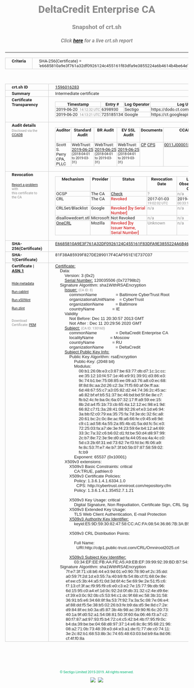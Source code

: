 # DeltaCredit Enterprise CA
### Snapshot of crt.sh
##### Click [here](https://crt.sh/?q=E6685810A9E3F761A32DF0926124C455161F83DFA9E3855224A6B4614B4BE64E) for a live crt.sh report

---
<!DOCTYPE HTML PUBLIC "-//W3C//DTD HTML 4.0 Transitional//EN">
<HTML>
<HEAD>
  <META http-equiv="Content-Type" content="text/html; charset=UTF-8">
  <TITLE>crt.sh | e6685810a9e3f761a32df0926124c455161f83dfa9e3855224a6b4614b4be64e</TITLE>
  <META name="description" content="Free CT Log Certificate Search Tool from Sectigo (formerly Comodo CA)">
  <META name="keywords" content="crt.sh, CT, Certificate Transparency, Certificate Search, SSL Certificate, Sectigo, Comodo CA">
  <LINK href="//fonts.googleapis.com/css?family=Roboto+Mono|Roboto:400,400i,700,700i" rel="stylesheet">
  <STYLE type="text/css">
    a {
      white-space: nowrap;
    }
    body {
      color: #888888;
      font: 12pt Roboto, sans-serif;
      padding-top: 10px;
      text-align: center
    }
    form {
      margin: 0px
    }
    span {
      border-radius: 10px
    }
    span.heading {
      color: #888888;
      font: 12pt Roboto, sans-serif
    }
    span.title {
      background-color: #00B373;
      color: #FFFFFF;
      font: bold 18pt Roboto, sans-serif;
      padding: 0px 5px
    }
    span.text {
      color: #888888;
      font: 10pt Roboto, sans-serif
    }
    span.whiteongrey {
      background-color: #D9D9D6;
      color: #FFFFFF;
      font: bold 18pt Roboto, sans-serif;
      padding: 0px 5px
    }
    table {
      border-collapse: collapse;
      color: #222222;
      font: 10pt Roboto, sans-serif;
      margin-left: auto;
      margin-right: auto
    }
    table.options {
      border: none;
      margin-left: 10px
    }
    td, th {
      border: 1px solid #CCCCCC;
      padding: 0px 2px;
      text-align: left;
      vertical-align: top
    }
    td.outer, th.outer {
      border: 1px solid #CCCCCC;
      padding: 2px 20px;
      text-align: left
    }
    th.heading {
      color: #888888;
      font: bold italic 12pt Roboto, sans-serif;
      padding: 20px 0px 0px;
      text-align: center
    }
    th.options, td.options {
      border: none;
      vertical-align: middle
    }
    td.text {
      font: 10pt "Roboto Mono", sans-serif;
      padding: 2px 20px
    }
    td.heading {
      border: none;
      color: #888888;
      font: 12pt Roboto, sans-serif;
      padding-top: 20px;
      text-align: center
    }
    table.lint td, th {
      text-align: center
    }
    .button {
      background-color: #00B373;
      border-radius: 10px;
      color: #FFFFFF;
      font: bold 13pt Roboto, sans-serif
    }
    .copyright {
      font: 8pt Roboto, sans-serif;
      color: #00B373
    }
    .input {
      border: 1px solid #888888;
      font-weight: bold;
      text-align: center
    }
    .small {
      font: 8pt Roboto, sans-serif;
      color: #888888
    }
    .error {
      background-color: #FFDFDF;
      color: #CC0000;
      font-weight: bold
    }
    .fatal {
      background-color: #0000AA;
      color: #FFFFFF;
      font-weight: bold
    }
    .notice {
      background-color: #FFFFDF;
      color: #606000
    }
    .warning {
      background-color: #FFEFDF;
      color: #DF6000
    }
  </STYLE>
</HEAD>
<BODY>

<TABLE>
  <TR>
    <TH class="outer">Criteria</TH>
    <TD class="outer">SHA-256(Certificate) = 'e6685810a9e3f761a32df0926124c455161f83dfa9e3855224a6b4614b4be64e'</TD>
  </TR>
</TABLE>
<BR>
<TABLE>
  <TR>
    <TH class="outer">crt.sh ID</TH>
    <TD class="outer"><A href="?id=1596016283">1596016283</A></TD>
  </TR>
  <TR>
    <TH class="outer">Summary</TH>
    <TD class="outer">Intermediate certificate</TD>
  </TR>
  <TR>
    <TH class="outer">Certificate<BR>Transparency</TH>
    <TD class="outer">
<TABLE class="options" style="margin-left:0px">
  <TR>
    <TH>Timestamp</TH>
    <TH>Entry #</TH>
    <TH>Log Operator</TH>
    <TH>Log URL</TH>
  </TR>
  <TR>
    <TD>2019-06-20&nbsp; <FONT class="small">14:12:32 UTC</FONT></TD>
    <TD>6398930</TD>
    <TD>Sectigo</TD>
    <TD>https://dodo.ct.comodo.com</TD>
  </TR>
  <TR>
    <TD>2019-06-20&nbsp; <FONT class="small">14:13:21 UTC</FONT></TD>
    <TD>725185134</TD>
    <TD>Google</TD>
    <TD>https://ct.googleapis.com/rocketeer</TD>
  </TR>
</TABLE>
    </TD>
  </TR>
  <TR>
    <TH class="outer">Audit details<BR>
      <DIV class="small" style="padding-top:3px">Disclosed via the
        <A href="//ccadb-public.secure.force.com/mozilla/PublicAllIntermediateCerts" target="_blank">CCADB</A></DIV>
    </TH>
    <TD class="outer">
<TABLE class="options" style="margin-left:0px">
  <TR>
    <TH>Auditor</TH>
    <TH>Standard Audit</TH>
    <TH>BR Audit</TH>
    <TH>EV SSL Audit</TH>
    <TH>Documents</TH>
    <TH>CCADB</TH>
    <TH>Root Owner / Certificate</TH>
  </TR>
  <TR>
    <TD style="vertical-align:middle">Scott S. Perry CPA, PLLC</TD>
    <TD>WebTrust:
      <A href="https://www.cpacanada.ca/generichandlers/CPACHandler.ashx?attachmentid=230845" target="_blank">2019-06-25</A>
      <BR><FONT style="font-size:8pt">(2018-04-01 to 2019-03-31)</FONT></TD>
    <TD>WebTrust:
      <A href="https://www.cpacanada.ca/generichandlers/CPACHandler.ashx?attachmentid=230846" target="_blank">2019-06-25</A>
      <BR><FONT style="font-size:8pt">(2018-04-01 to 2019-03-31)</FONT></TD>
    <TD>WebTrust:
      <A href="https://www.cpacanada.ca/generichandlers/CPACHandler.ashx?attachmentid=230847" target="_blank">2019-06-25</A>
      <BR><FONT style="font-size:8pt">(2018-04-01 to 2019-03-31)</FONT></TD>
    <TD>
      <A href="https://content.digicert.com/wp-content/uploads/2019/04/DigiCert_CP_v418.pdf" target="blank">CP</A>
      <A href="https://content.digicert.com/wp-content/uploads/2019/04/DigiCert_CPS_v418.pdf" target="blank">CPS</A>
    </TD>
    <TD><A href="//ccadb.force.com/0011J00001P3OkpQAF" target="_blank">0011J00001P3OkpQAF</A></TD>
    <TD><A href="/?id=76">DigiCert</A></TD>
  </TR>
</TABLE>
    </TD>
  </TR>
  <TR>
    <TH class="outer">Revocation<BR><BR>
      <DIV class="small" style="padding-top:3px"><A href="?id=1596016283&opt=problemreporting">Report a problem</A> with<BR>this certificate to the CA</DIV></TH>
    <TD class="outer">
      <TABLE class="options" style="margin-left:0px">
        <TR>
          <TH>Mechanism</TH>
          <TH>Provider</TH>
          <TH>Status</TH>
          <TH>Revocation Date</TH>
          <TH>Last Observed in CRL</TH>
          <TH>Last Checked <SPAN style="color:#CC0000;vertical-align:middle;font-size:70%;font-weight:normal">(Error)</SPAN></TH>
        </TR>
        <TR>
          <TD>OCSP</TD>
          <TD>The CA</TD>
          <TD><A href="?id=1596016283&opt=ocsp">Check</A></TD>
          <TD><SPAN style="color:#888888">?</SPAN></TD>
          <TD><SPAN style="color:#888888">n/a</SPAN></TD>
          <TD><SPAN style="color:#888888">?</SPAN></TD>
        </TR>
        <TR>
          <TD>CRL</TD>
          <TD>The CA</TD>
          <TD><SPAN style="color:#CC0000">Revoked</SPAN></TD><TD>2017-01-03&nbsp; <FONT class="small">19:02:02 UTC</FONT></TD><TD>2019-11-27&nbsp; <FONT class="small">00:33:19 UTC</FONT></TD><TD>2019-12-04&nbsp; <FONT class="small">20:05:09 UTC</FONT></TD>
        </TR>
        <TR>
          <TD>CRLSet/Blacklist</TD>
          <TD>Google</TD>
          <TD><SPAN style="color:#CC0000">Revoked [by Serial Number]</SPAN></TD>
          <TD><SPAN style="color:#888888">n/a</SPAN></TD>
          <TD><SPAN style="color:#888888">n/a</SPAN></TD>
          <TD><SPAN style="color:#888888">n/a</SPAN></TD>
        </TR>
        <TR>
          <TD>disallowedcert.stl</TD>
          <TD>Microsoft</TD>
          <TD>Not Revoked</TD>
          <TD><SPAN style="color:#888888">n/a</SPAN></TD>
          <TD><SPAN style="color:#888888">n/a</SPAN></TD>
          <TD><SPAN style="color:#888888">n/a</SPAN></TD>
        </TR>
        <TR>
          <TD><A href="/mozilla-onecrl" target="_blank">OneCRL</A></TD>
          <TD>Mozilla</TD>
          <TD><SPAN style="color:#CC0000">Revoked [by Issuer Name, Serial Number]</SPAN></TD><TD><SPAN style="color:#888888">Unknown</SPAN></TD>
          <TD><SPAN style="color:#888888">n/a</SPAN></TD>
          <TD><SPAN style="color:#888888">n/a</SPAN></TD>
        </TR>
      </TABLE>
    </TD>
  </TR>
  <TR>
    <TH class="outer">SHA-256(Certificate)</TH>
    <TD class="outer"><A href="//censys.io/certificates/e6685810a9e3f761a32df0926124c455161f83dfa9e3855224a6b4614b4be64e">E6685810A9E3F761A32DF0926124C455161F83DFA9E3855224A6B4614B4BE64E</A></TD>
  </TR>
  <TR>
    <TH class="outer">SHA-1(Certificate)</TH>
    <TD class="outer">81F38A85939F827DE289017F4CAF951E1E737C07</TD>
  </TR>
  <TR>
    <TH class="outer">Certificate | <A href="?asn1=1596016283">ASN.1</A>
      <SPAN class="small"><BR>
      <BR><BR><A href="?id=1596016283&opt=nometadata">Hide metadata</A>
      <BR><BR><A href="?id=1596016283&opt=cablint">Run cablint</A>
      <BR><BR><A href="?id=1596016283&opt=x509lint">Run x509lint</A>
      <BR><BR><A href="?id=1596016283&opt=zlint">Run zlint</A>
      <BR><BR><BR>Download Certificate: <A href="?d=1596016283">PEM</A>
      </SPAN>
    </TH>
    <TD class="text"><A href="?d=1596016283">Certificate:</A><BR>&nbsp;&nbsp;&nbsp;&nbsp;Data:<BR>&nbsp;&nbsp;&nbsp;&nbsp;&nbsp;&nbsp;&nbsp;&nbsp;Version:&nbsp;3&nbsp;(0x2)<BR>&nbsp;&nbsp;&nbsp;&nbsp;&nbsp;&nbsp;&nbsp;&nbsp;<A href="?serial=072798b2">Serial&nbsp;Number:</A>&nbsp;120035506&nbsp;(0x72798b2)<BR>&nbsp;&nbsp;&nbsp;&nbsp;Signature&nbsp;Algorithm:&nbsp;sha1WithRSAEncryption<BR>&nbsp;&nbsp;&nbsp;&nbsp;&nbsp;&nbsp;&nbsp;&nbsp;<A href="?caid=8">Issuer:</A> <SPAN class="small">(CA ID: 8)</SPAN><BR>&nbsp;&nbsp;&nbsp;&nbsp;&nbsp;&nbsp;&nbsp;&nbsp;&nbsp;&nbsp;&nbsp;&nbsp;commonName&nbsp;&nbsp;&nbsp;&nbsp;&nbsp;&nbsp;&nbsp;&nbsp;&nbsp;&nbsp;&nbsp;&nbsp;&nbsp;&nbsp;&nbsp;&nbsp;=&nbsp;Baltimore&nbsp;CyberTrust&nbsp;Root<BR>&nbsp;&nbsp;&nbsp;&nbsp;&nbsp;&nbsp;&nbsp;&nbsp;&nbsp;&nbsp;&nbsp;&nbsp;organizationalUnitName&nbsp;&nbsp;&nbsp;&nbsp;=&nbsp;CyberTrust<BR>&nbsp;&nbsp;&nbsp;&nbsp;&nbsp;&nbsp;&nbsp;&nbsp;&nbsp;&nbsp;&nbsp;&nbsp;organizationName&nbsp;&nbsp;&nbsp;&nbsp;&nbsp;&nbsp;&nbsp;&nbsp;&nbsp;&nbsp;=&nbsp;Baltimore<BR>&nbsp;&nbsp;&nbsp;&nbsp;&nbsp;&nbsp;&nbsp;&nbsp;&nbsp;&nbsp;&nbsp;&nbsp;countryName&nbsp;&nbsp;&nbsp;&nbsp;&nbsp;&nbsp;&nbsp;&nbsp;&nbsp;&nbsp;&nbsp;&nbsp;&nbsp;&nbsp;&nbsp;=&nbsp;IE<BR>&nbsp;&nbsp;&nbsp;&nbsp;&nbsp;&nbsp;&nbsp;&nbsp;Validity<BR>&nbsp;&nbsp;&nbsp;&nbsp;&nbsp;&nbsp;&nbsp;&nbsp;&nbsp;&nbsp;&nbsp;&nbsp;Not&nbsp;Before:&nbsp;Dec&nbsp;11&nbsp;20:30:57&nbsp;2013&nbsp;GMT<BR>&nbsp;&nbsp;&nbsp;&nbsp;&nbsp;&nbsp;&nbsp;&nbsp;&nbsp;&nbsp;&nbsp;&nbsp;Not&nbsp;After&nbsp;:&nbsp;Dec&nbsp;11&nbsp;20:29:56&nbsp;2020&nbsp;GMT<BR>&nbsp;&nbsp;&nbsp;&nbsp;&nbsp;&nbsp;&nbsp;&nbsp;<A href="?caid=130160">Subject:</A> <SPAN class="small">(CA ID: 130160)</SPAN><BR>&nbsp;&nbsp;&nbsp;&nbsp;&nbsp;&nbsp;&nbsp;&nbsp;&nbsp;&nbsp;&nbsp;&nbsp;commonName&nbsp;&nbsp;&nbsp;&nbsp;&nbsp;&nbsp;&nbsp;&nbsp;&nbsp;&nbsp;&nbsp;&nbsp;&nbsp;&nbsp;&nbsp;&nbsp;=&nbsp;DeltaCredit&nbsp;Enterprise&nbsp;CA<BR>&nbsp;&nbsp;&nbsp;&nbsp;&nbsp;&nbsp;&nbsp;&nbsp;&nbsp;&nbsp;&nbsp;&nbsp;localityName&nbsp;&nbsp;&nbsp;&nbsp;&nbsp;&nbsp;&nbsp;&nbsp;&nbsp;&nbsp;&nbsp;&nbsp;&nbsp;&nbsp;=&nbsp;Moscow<BR>&nbsp;&nbsp;&nbsp;&nbsp;&nbsp;&nbsp;&nbsp;&nbsp;&nbsp;&nbsp;&nbsp;&nbsp;countryName&nbsp;&nbsp;&nbsp;&nbsp;&nbsp;&nbsp;&nbsp;&nbsp;&nbsp;&nbsp;&nbsp;&nbsp;&nbsp;&nbsp;&nbsp;=&nbsp;RU<BR>&nbsp;&nbsp;&nbsp;&nbsp;&nbsp;&nbsp;&nbsp;&nbsp;&nbsp;&nbsp;&nbsp;&nbsp;organizationName&nbsp;&nbsp;&nbsp;&nbsp;&nbsp;&nbsp;&nbsp;&nbsp;&nbsp;&nbsp;=&nbsp;DeltaCredit<BR>&nbsp;&nbsp;&nbsp;&nbsp;&nbsp;&nbsp;&nbsp;&nbsp;<A href="?spkisha256=49c1db21b5540e8f88811e15e690508d7efc7f66f5d4e07ba38469e7ca0940b5">Subject&nbsp;Public&nbsp;Key&nbsp;Info:</A><BR>&nbsp;&nbsp;&nbsp;&nbsp;&nbsp;&nbsp;&nbsp;&nbsp;&nbsp;&nbsp;&nbsp;&nbsp;Public&nbsp;Key&nbsp;Algorithm:&nbsp;rsaEncryption<BR>&nbsp;&nbsp;&nbsp;&nbsp;&nbsp;&nbsp;&nbsp;&nbsp;&nbsp;&nbsp;&nbsp;&nbsp;&nbsp;&nbsp;&nbsp;&nbsp;Public-Key:&nbsp;(2048&nbsp;bit)<BR>&nbsp;&nbsp;&nbsp;&nbsp;&nbsp;&nbsp;&nbsp;&nbsp;&nbsp;&nbsp;&nbsp;&nbsp;&nbsp;&nbsp;&nbsp;&nbsp;Modulus:<BR>&nbsp;&nbsp;&nbsp;&nbsp;&nbsp;&nbsp;&nbsp;&nbsp;&nbsp;&nbsp;&nbsp;&nbsp;&nbsp;&nbsp;&nbsp;&nbsp;&nbsp;&nbsp;&nbsp;&nbsp;00:b1:26:0b:e3:c3:87:be:63:77:db:d7:1c:1c:cc:<BR>&nbsp;&nbsp;&nbsp;&nbsp;&nbsp;&nbsp;&nbsp;&nbsp;&nbsp;&nbsp;&nbsp;&nbsp;&nbsp;&nbsp;&nbsp;&nbsp;&nbsp;&nbsp;&nbsp;&nbsp;ee:35:12:10:f4:57:1e:46:e9:91:39:91:d3:86:e3:<BR>&nbsp;&nbsp;&nbsp;&nbsp;&nbsp;&nbsp;&nbsp;&nbsp;&nbsp;&nbsp;&nbsp;&nbsp;&nbsp;&nbsp;&nbsp;&nbsp;&nbsp;&nbsp;&nbsp;&nbsp;9c:74:b1:be:75:08:85:ee:09:a3:76:a8:c0:ec:68:<BR>&nbsp;&nbsp;&nbsp;&nbsp;&nbsp;&nbsp;&nbsp;&nbsp;&nbsp;&nbsp;&nbsp;&nbsp;&nbsp;&nbsp;&nbsp;&nbsp;&nbsp;&nbsp;&nbsp;&nbsp;8f:8d:8c:aa:2d:26:c2:3a:7f:f5:60:af:0e:ff:aa:<BR>&nbsp;&nbsp;&nbsp;&nbsp;&nbsp;&nbsp;&nbsp;&nbsp;&nbsp;&nbsp;&nbsp;&nbsp;&nbsp;&nbsp;&nbsp;&nbsp;&nbsp;&nbsp;&nbsp;&nbsp;6d:48:67:55:c7:a3:05:82:d2:44:74:36:2c:45:ac:<BR>&nbsp;&nbsp;&nbsp;&nbsp;&nbsp;&nbsp;&nbsp;&nbsp;&nbsp;&nbsp;&nbsp;&nbsp;&nbsp;&nbsp;&nbsp;&nbsp;&nbsp;&nbsp;&nbsp;&nbsp;a6:82:bf:ef:b5:51:37:bc:46:bd:bd:5f:6e:8e:c7:<BR>&nbsp;&nbsp;&nbsp;&nbsp;&nbsp;&nbsp;&nbsp;&nbsp;&nbsp;&nbsp;&nbsp;&nbsp;&nbsp;&nbsp;&nbsp;&nbsp;&nbsp;&nbsp;&nbsp;&nbsp;fb:b2:4c:fe:ba:0c:6a:07:32:17:ff:a9:59:ee:15:<BR>&nbsp;&nbsp;&nbsp;&nbsp;&nbsp;&nbsp;&nbsp;&nbsp;&nbsp;&nbsp;&nbsp;&nbsp;&nbsp;&nbsp;&nbsp;&nbsp;&nbsp;&nbsp;&nbsp;&nbsp;8b:2d:a4:f5:1b:73:cb:65:4a:12:12:ec:98:e1:9d:<BR>&nbsp;&nbsp;&nbsp;&nbsp;&nbsp;&nbsp;&nbsp;&nbsp;&nbsp;&nbsp;&nbsp;&nbsp;&nbsp;&nbsp;&nbsp;&nbsp;&nbsp;&nbsp;&nbsp;&nbsp;66:82:c7:f1:3a:28:41:08:92:26:ef:e3:1d:e6:94:<BR>&nbsp;&nbsp;&nbsp;&nbsp;&nbsp;&nbsp;&nbsp;&nbsp;&nbsp;&nbsp;&nbsp;&nbsp;&nbsp;&nbsp;&nbsp;&nbsp;&nbsp;&nbsp;&nbsp;&nbsp;3a:bb:f2:c0:79:ea:35:75:fa:7d:3e:dc:32:6c:a8:<BR>&nbsp;&nbsp;&nbsp;&nbsp;&nbsp;&nbsp;&nbsp;&nbsp;&nbsp;&nbsp;&nbsp;&nbsp;&nbsp;&nbsp;&nbsp;&nbsp;&nbsp;&nbsp;&nbsp;&nbsp;20:61:bc:2c:0c:8e:ac:f8:a6:66:fe:c9:45:e8:9d:<BR>&nbsp;&nbsp;&nbsp;&nbsp;&nbsp;&nbsp;&nbsp;&nbsp;&nbsp;&nbsp;&nbsp;&nbsp;&nbsp;&nbsp;&nbsp;&nbsp;&nbsp;&nbsp;&nbsp;&nbsp;c9:c1:ad:58:4a:55:2a:85:4b:d1:5a:dd:fc:5c:e3:<BR>&nbsp;&nbsp;&nbsp;&nbsp;&nbsp;&nbsp;&nbsp;&nbsp;&nbsp;&nbsp;&nbsp;&nbsp;&nbsp;&nbsp;&nbsp;&nbsp;&nbsp;&nbsp;&nbsp;&nbsp;72:25:03:fa:a7:de:3e:f4:23:59:6e:b4:12:a4:69:<BR>&nbsp;&nbsp;&nbsp;&nbsp;&nbsp;&nbsp;&nbsp;&nbsp;&nbsp;&nbsp;&nbsp;&nbsp;&nbsp;&nbsp;&nbsp;&nbsp;&nbsp;&nbsp;&nbsp;&nbsp;33:3c:7a:32:c6:b6:02:d1:fd:be:50:d4:d8:97:99:<BR>&nbsp;&nbsp;&nbsp;&nbsp;&nbsp;&nbsp;&nbsp;&nbsp;&nbsp;&nbsp;&nbsp;&nbsp;&nbsp;&nbsp;&nbsp;&nbsp;&nbsp;&nbsp;&nbsp;&nbsp;2c:b7:8e:72:3e:9e:d0:ad:fa:44:05:ea:4a:4c:c0:<BR>&nbsp;&nbsp;&nbsp;&nbsp;&nbsp;&nbsp;&nbsp;&nbsp;&nbsp;&nbsp;&nbsp;&nbsp;&nbsp;&nbsp;&nbsp;&nbsp;&nbsp;&nbsp;&nbsp;&nbsp;5d:c3:2b:6f:31:ed:73:62:7e:f3:fd:bc:f6:06:a9:<BR>&nbsp;&nbsp;&nbsp;&nbsp;&nbsp;&nbsp;&nbsp;&nbsp;&nbsp;&nbsp;&nbsp;&nbsp;&nbsp;&nbsp;&nbsp;&nbsp;&nbsp;&nbsp;&nbsp;&nbsp;fe:8c:53:7f:e7:4e:b7:3f:b0:5b:07:87:58:59:02:<BR>&nbsp;&nbsp;&nbsp;&nbsp;&nbsp;&nbsp;&nbsp;&nbsp;&nbsp;&nbsp;&nbsp;&nbsp;&nbsp;&nbsp;&nbsp;&nbsp;&nbsp;&nbsp;&nbsp;&nbsp;fc:b9<BR>&nbsp;&nbsp;&nbsp;&nbsp;&nbsp;&nbsp;&nbsp;&nbsp;&nbsp;&nbsp;&nbsp;&nbsp;&nbsp;&nbsp;&nbsp;&nbsp;Exponent:&nbsp;65537&nbsp;(0x10001)<BR>&nbsp;&nbsp;&nbsp;&nbsp;&nbsp;&nbsp;&nbsp;&nbsp;X509v3&nbsp;extensions:<BR>&nbsp;&nbsp;&nbsp;&nbsp;&nbsp;&nbsp;&nbsp;&nbsp;&nbsp;&nbsp;&nbsp;&nbsp;X509v3&nbsp;Basic&nbsp;Constraints:&nbsp;critical<BR>&nbsp;&nbsp;&nbsp;&nbsp;&nbsp;&nbsp;&nbsp;&nbsp;&nbsp;&nbsp;&nbsp;&nbsp;&nbsp;&nbsp;&nbsp;&nbsp;CA:TRUE,&nbsp;pathlen:0<BR>&nbsp;&nbsp;&nbsp;&nbsp;&nbsp;&nbsp;&nbsp;&nbsp;&nbsp;&nbsp;&nbsp;&nbsp;X509v3&nbsp;Certificate&nbsp;Policies:&nbsp;<BR>&nbsp;&nbsp;&nbsp;&nbsp;&nbsp;&nbsp;&nbsp;&nbsp;&nbsp;&nbsp;&nbsp;&nbsp;&nbsp;&nbsp;&nbsp;&nbsp;Policy:&nbsp;1.3.6.1.4.1.6334.1.0<BR>&nbsp;&nbsp;&nbsp;&nbsp;&nbsp;&nbsp;&nbsp;&nbsp;&nbsp;&nbsp;&nbsp;&nbsp;&nbsp;&nbsp;&nbsp;&nbsp;&nbsp;&nbsp;CPS:&nbsp;http://cybertrust.omniroot.com/repository.cfm<BR>&nbsp;&nbsp;&nbsp;&nbsp;&nbsp;&nbsp;&nbsp;&nbsp;&nbsp;&nbsp;&nbsp;&nbsp;&nbsp;&nbsp;&nbsp;&nbsp;Policy:&nbsp;1.3.6.1.4.1.35452.7.1.21<BR><BR>&nbsp;&nbsp;&nbsp;&nbsp;&nbsp;&nbsp;&nbsp;&nbsp;&nbsp;&nbsp;&nbsp;&nbsp;X509v3&nbsp;Key&nbsp;Usage:&nbsp;critical<BR>&nbsp;&nbsp;&nbsp;&nbsp;&nbsp;&nbsp;&nbsp;&nbsp;&nbsp;&nbsp;&nbsp;&nbsp;&nbsp;&nbsp;&nbsp;&nbsp;Digital&nbsp;Signature,&nbsp;Non&nbsp;Repudiation,&nbsp;Certificate&nbsp;Sign,&nbsp;CRL&nbsp;Sign<BR>&nbsp;&nbsp;&nbsp;&nbsp;&nbsp;&nbsp;&nbsp;&nbsp;&nbsp;&nbsp;&nbsp;&nbsp;X509v3&nbsp;Extended&nbsp;Key&nbsp;Usage:&nbsp;<BR>&nbsp;&nbsp;&nbsp;&nbsp;&nbsp;&nbsp;&nbsp;&nbsp;&nbsp;&nbsp;&nbsp;&nbsp;&nbsp;&nbsp;&nbsp;&nbsp;TLS&nbsp;Web&nbsp;Client&nbsp;Authentication,&nbsp;E-mail&nbsp;Protection<BR>&nbsp;&nbsp;&nbsp;&nbsp;&nbsp;&nbsp;&nbsp;&nbsp;&nbsp;&nbsp;&nbsp;&nbsp;<A href="?ski=e59d5930824758ccacfa085436867b3ab5044df0">X509v3&nbsp;Authority&nbsp;Key&nbsp;Identifier:</A><BR>&nbsp;&nbsp;&nbsp;&nbsp;&nbsp;&nbsp;&nbsp;&nbsp;&nbsp;&nbsp;&nbsp;&nbsp;&nbsp;&nbsp;&nbsp;&nbsp;keyid:E5:9D:59:30:82:47:58:CC:AC:FA:08:54:36:86:7B:3A:B5:04:4D:F0<BR><BR>&nbsp;&nbsp;&nbsp;&nbsp;&nbsp;&nbsp;&nbsp;&nbsp;&nbsp;&nbsp;&nbsp;&nbsp;X509v3&nbsp;CRL&nbsp;Distribution&nbsp;Points:&nbsp;<BR><BR>&nbsp;&nbsp;&nbsp;&nbsp;&nbsp;&nbsp;&nbsp;&nbsp;&nbsp;&nbsp;&nbsp;&nbsp;&nbsp;&nbsp;&nbsp;&nbsp;Full&nbsp;Name:<BR>&nbsp;&nbsp;&nbsp;&nbsp;&nbsp;&nbsp;&nbsp;&nbsp;&nbsp;&nbsp;&nbsp;&nbsp;&nbsp;&nbsp;&nbsp;&nbsp;&nbsp;&nbsp;URI:http://cdp1.public-trust.com/CRL/Omniroot2025.crl<BR><BR>&nbsp;&nbsp;&nbsp;&nbsp;&nbsp;&nbsp;&nbsp;&nbsp;&nbsp;&nbsp;&nbsp;&nbsp;<A href="?ski=0334efeefbaafea5a9ebef39999239bdb7547c39">X509v3&nbsp;Subject&nbsp;Key&nbsp;Identifier:</A><BR>&nbsp;&nbsp;&nbsp;&nbsp;&nbsp;&nbsp;&nbsp;&nbsp;&nbsp;&nbsp;&nbsp;&nbsp;&nbsp;&nbsp;&nbsp;&nbsp;03:34:EF:EE:FB:AA:FE:A5:A9:EB:EF:39:99:92:39:BD:B7:54:7C:39<BR>&nbsp;&nbsp;&nbsp;&nbsp;Signature&nbsp;Algorithm:&nbsp;sha1WithRSAEncryption<BR>&nbsp;&nbsp;&nbsp;&nbsp;&nbsp;&nbsp;&nbsp;&nbsp;&nbsp;7f:e7:3f:71:c8:b6:44:e3:9d:01:e0:90:78:90:ef:2c:35:dd:<BR>&nbsp;&nbsp;&nbsp;&nbsp;&nbsp;&nbsp;&nbsp;&nbsp;&nbsp;a0:59:7f:2d:1d:e3:55:7a:40:b9:fb:54:8b:cf:f1:68:0e:8e:<BR>&nbsp;&nbsp;&nbsp;&nbsp;&nbsp;&nbsp;&nbsp;&nbsp;&nbsp;ef:ee:c5:3b:44:a5:f1:0d:3d:6f:4c:5e:69:9e:2e:51:f5:c6:<BR>&nbsp;&nbsp;&nbsp;&nbsp;&nbsp;&nbsp;&nbsp;&nbsp;&nbsp;f7:13:cf:3f:ac:f9:95:f9:c6:e0:c3:e2:7e:15:77:9b:db:96:<BR>&nbsp;&nbsp;&nbsp;&nbsp;&nbsp;&nbsp;&nbsp;&nbsp;&nbsp;6d:15:95:c0:a4:ef:1d:0c:92:2d:0f:db:31:32:c2:4e:d9:6e:<BR>&nbsp;&nbsp;&nbsp;&nbsp;&nbsp;&nbsp;&nbsp;&nbsp;&nbsp;cf:39:e3:0c:92:0b:c5:53:94:c1:dc:9f:68:ec:58:3b:31:58:<BR>&nbsp;&nbsp;&nbsp;&nbsp;&nbsp;&nbsp;&nbsp;&nbsp;&nbsp;36:91:b5:e6:34:68:8f:9a:53:7f:92:7a:3a:5c:08:7e:06:e4:<BR>&nbsp;&nbsp;&nbsp;&nbsp;&nbsp;&nbsp;&nbsp;&nbsp;&nbsp;af:88:dd:f5:5e:38:b5:02:26:b3:fe:b9:da:d5:9e:8d:c7:2e:<BR>&nbsp;&nbsp;&nbsp;&nbsp;&nbsp;&nbsp;&nbsp;&nbsp;&nbsp;d9:84:8f:ec:b0:3a:d5:87:3b:4b:98:ac:39:90:f6:6c:20:73:<BR>&nbsp;&nbsp;&nbsp;&nbsp;&nbsp;&nbsp;&nbsp;&nbsp;&nbsp;40:1a:9f:d0:52:a1:54:08:81:50:3f:60:6a:06:46:f3:a7:c2:<BR>&nbsp;&nbsp;&nbsp;&nbsp;&nbsp;&nbsp;&nbsp;&nbsp;&nbsp;80:f7:87:ad:97:93:f5:b4:72:c4:c5:42:b4:4b:f7:95:f9:0c:<BR>&nbsp;&nbsp;&nbsp;&nbsp;&nbsp;&nbsp;&nbsp;&nbsp;&nbsp;b4:da:39:be:be:04:68:d8:97:37:14:e6:8c:8c:95:68:21:96:<BR>&nbsp;&nbsp;&nbsp;&nbsp;&nbsp;&nbsp;&nbsp;&nbsp;&nbsp;08:a2:71:0b:73:48:39:e3:d4:e3:a1:de:f1:77:de:c0:74:11:<BR>&nbsp;&nbsp;&nbsp;&nbsp;&nbsp;&nbsp;&nbsp;&nbsp;&nbsp;3e:2c:82:b1:68:53:8b:3c:74:65:48:63:03:bd:b9:6a:8d:06:<BR>&nbsp;&nbsp;&nbsp;&nbsp;&nbsp;&nbsp;&nbsp;&nbsp;&nbsp;cf:4f:f0:8a<BR>    </TD>
  </TR>
</TABLE>

  <BR><BR><BR>

  <P class="copyright">&copy; Sectigo Limited 2015-2019. All rights reserved.</P>
  <DIV>
    <A href="https://sectigo.com/"><IMG src="/sectigo_s.png"></A>
    &nbsp;<A href="https://github.com/crtsh"><IMG src="/GitHub-Mark-32px.png"></A>
  </DIV>
</BODY>
</HTML>
